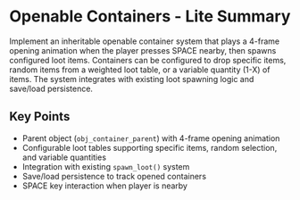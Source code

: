 # Openable Containers - Lite Summary

Implement an inheritable openable container system that plays a 4-frame opening animation when the player presses SPACE nearby, then spawns configured loot items. Containers can be configured to drop specific items, random items from a weighted loot table, or a variable quantity (1-X) of items. The system integrates with existing loot spawning logic and save/load persistence.

## Key Points
- Parent object (`obj_container_parent`) with 4-frame opening animation
- Configurable loot tables supporting specific items, random selection, and variable quantities
- Integration with existing `spawn_loot()` system
- Save/load persistence to track opened containers
- SPACE key interaction when player is nearby
